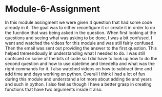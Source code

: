 # Module-6-Assignment

In this module assingment we were given 4 question that had some code already in it. The goal was to either reconfigure it or create it in order to do the fucntion that was being asked in the question. When first looking at the questions and seeing what was asking to be done, I was a bit confused. I went and watched the videos for this module and was still fairly confused. Then the email was sent out providing the answer to the first question. This helped tremendously in understanding what I needed to do. I was still confsued on some of the bits of code so I did have to look up how to do the second question and how to use datetime and timedelta and what was the right commands for it. I also watched videos on how to subtract time and add time and days working on python. Overall I think I had a lot of fun during this module and understand a lot more about adding tie and years and such in python. I also feel as though I have a better grasp in creating functions that have two arguments inside it also. 
